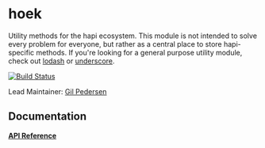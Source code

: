 # hoek

Utility methods for the hapi ecosystem. This module is not intended to solve every problem for
everyone, but rather as a central place to store hapi-specific methods. If you're looking for a
general purpose utility module, check out [lodash](https://github.com/lodash/lodash) or
[underscore](https://github.com/jashkenas/underscore).

[![Build Status](https://secure.travis-ci.org/hapijs/hoek.svg)](http://travis-ci.org/hapijs/hoek)

Lead Maintainer: [Gil Pedersen](https://github.com/kanongil)


## Documentation

[**API Reference**](API.md)
